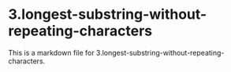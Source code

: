 # 3.longest-substring-without-repeating-characters

This is a markdown file for 3.longest-substring-without-repeating-characters.
